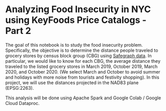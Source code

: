 # Analyzing Food Insecurity in NYC using KeyFoods Price Catalogs - Part 2

The goal of this notebook is to study the food insecurity problem. Specifically, the objective is to determine the distance people traveled to grocery stores by census block group (CBG) using [Safegraph data](https://docs.safegraph.com/docs/weekly-patterns). In particular, we would like to know for each CBG, the average distance they traveled to the listed grocery stores in March 2019, October 2019, March 2020, and October 2020. (We select March and October to avoid summer and holidays with more noise from tourists and festivity shopping). In this project, we will use the distances projected in the NAD83 plane (EPSG:2263).


This analysis will be done using Apache Spark and Google Colab / Google Cloud Dataproc. 
